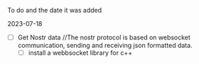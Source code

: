 To do and the date it was added

2023-07-18
- [ ] Get Nostr data //The nostr protocol is based on websocket communication, sending and receiving json formatted data.
  - [ ] install a webbsocket library for c++